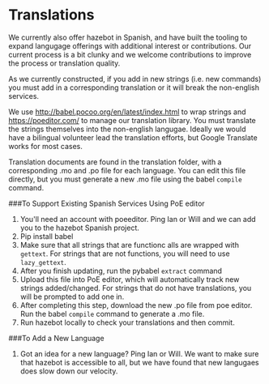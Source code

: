 # Translations

We currently also offer hazebot in Spanish, and have built the tooling to expand langugage offerings with additional interest or contributions. Our current process is a bit clunky and we welcome contributions to improve the process or translation quality. 

As we currently constructed, if you add in new strings (i.e. new commands) you must add in a corresponding translation or it will break the non-english services. 

We use http://babel.pocoo.org/en/latest/index.html to wrap strings and https://poeditor.com/ to manage our translation library. You must translate the strings themselves into the non-english langugae. Ideally we would have a bilingual volunteer lead the translation efforts, but Google Translate works for most cases. 

Translation documents are found in the translation folder, with a corresponding .mo and .po file for each language. You can edit this file directly, but you must generate a new .mo file using the babel `compile`
command. 

###To Support Existing Spanish Services Using PoE editor 
1. You'll need an account with poeeditor. Ping Ian or Will and we can add you to the hazebot Spanish project. 
2. Pip install babel 
3. Make sure that all strings that are functionc alls are wrapped with `gettext`. For strings that are not functions, you will need to use `lazy_gettext`. 
4. After you finish updating, run the pybabel `extract` command
5. Upload this file into PoE editor, which will automatically track new strings added/changed. For strings that do not have translations, you will be prompted to add one in. 
6. After completing this step, download the new .po file from poe editor. Run the babel `compile`
command to generate a .mo file. 
7. Run hazebot locally to check your translations and then commit.  

###To Add a New Language 
1. Got an idea for a new language? Ping Ian or Will. We want to make sure that hazebot is accessible to all, but we have found that new langugaes does slow down our velocity.
